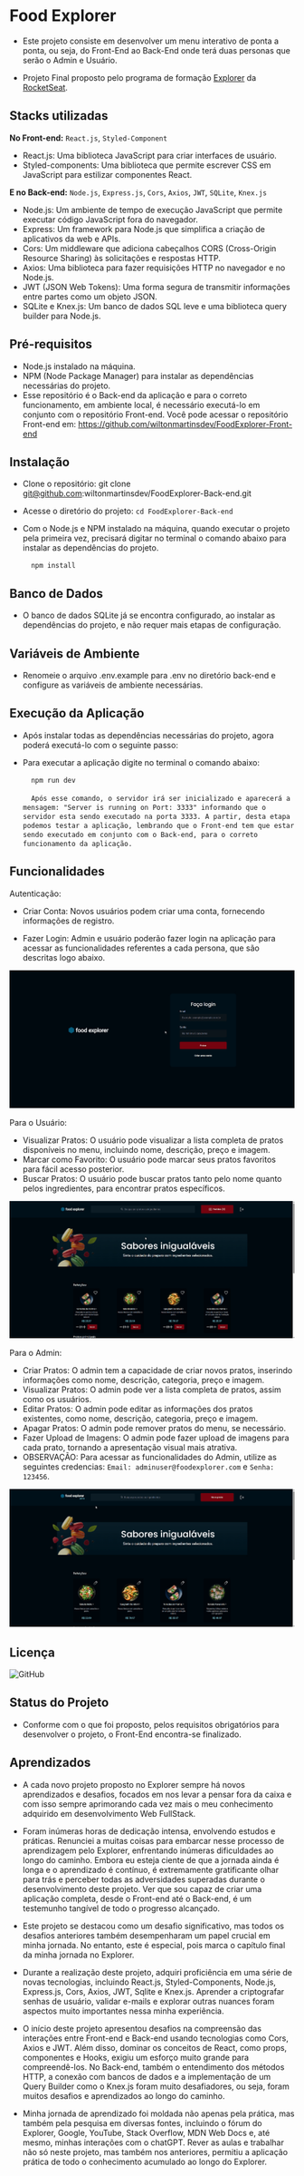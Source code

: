 # Food Explorer

- Este projeto consiste em desenvolver um menu interativo de ponta a ponta, ou seja, do Front-End ao Back-End onde terá duas personas que serão o Admin e Usuário.

- Projeto Final proposto pelo programa de formação [Explorer](https://www.rocketseat.com.br/explorer) da [RocketSeat](https://www.rocketseat.com.br/).


## Stacks utilizadas
  **No Front-end:** `React.js`, `Styled-Component`
  - React.js: Uma biblioteca JavaScript para criar interfaces de usuário.
  - Styled-components: Uma biblioteca que permite escrever CSS em JavaScript para estilizar componentes React.
  
  **E no Back-end:** `Node.js`, `Express.js`, `Cors`, `Axios`, `JWT`, `SQLite`, `Knex.js`
- Node.js: Um ambiente de tempo de execução JavaScript que permite executar código JavaScript fora do navegador.
- Express: Um framework para Node.js que simplifica a criação de aplicativos da web e APIs.
- Cors: Um middleware que adiciona cabeçalhos CORS (Cross-Origin Resource Sharing) às solicitações e respostas HTTP.
- Axios: Uma biblioteca para fazer requisições HTTP no navegador e no Node.js.
- JWT (JSON Web Tokens): Uma forma segura de transmitir informações entre partes como um objeto JSON.
- SQLite e Knex.js: Um banco de dados SQL leve e uma biblioteca query builder para Node.js.


## Pré-requisitos
- Node.js instalado na máquina.
- NPM (Node Package Manager) para instalar as dependências necessárias do projeto.
- Esse repositório é o Back-end da aplicação e para o correto funcionamento, em ambiente local, é necessário executá-lo em conjunto com o repositório Front-end. Você pode acessar o repositório Front-end em: https://github.com/wiltonmartinsdev/FoodExplorer-Front-end

## Instalação
- Clone o repositório: git clone git@github.com:wiltonmartinsdev/FoodExplorer-Back-end.git
- Acesse o diretório do projeto: `cd FoodExplorer-Back-end`
- Com o Node.js e NPM instalado na máquina, quando executar o projeto pela primeira vez, precisará digitar no terminal o comando abaixo para instalar as dependências do projeto.

        npm install


## Banco de Dados
- O banco de dados SQLite já se encontra configurado, ao instalar as dependências do projeto, e não requer mais etapas de configuração.


## Variáveis de Ambiente
- Renomeie o arquivo .env.example para .env no diretório back-end e configure as variáveis de ambiente necessárias.


## Execução da Aplicação
- Após instalar todas as dependências necessárias do projeto, agora poderá executá-lo com o seguinte passo:

- Para executar a aplicação digite no terminal o comando abaixo:

        npm run dev
        
        Após esse comando, o servidor irá ser inicializado e aparecerá a mensagem: "Server is running on Port: 3333" informando que o servidor esta sendo executado na porta 3333. A partir, desta etapa podemos testar a aplicação, lembrando que o Front-end tem que estar sendo executado em conjunto com o Back-end, para o correto funcionamento da aplicação.


## Funcionalidades

Autenticação:

- Criar Conta: Novos usuários podem criar uma conta, fornecendo informações de registro.

- Fazer Login: Admin e usuário poderão fazer login na aplicação para acessar as funcionalidades referentes a cada persona, que são descritas logo abaixo.

<img src="https://github.com/wiltonmartinsdev/FoodExplorer-Front-end/blob/main/src/assets/authenticationRoutes.gif?raw=true" />

Para o Usuário:

- Visualizar Pratos: O usuário pode visualizar a lista completa de pratos disponíveis no menu, incluindo nome, descrição, preço e imagem.
- Marcar como Favorito: O usuário pode marcar seus pratos favoritos para fácil acesso posterior.
- Buscar Pratos: O usuário pode buscar pratos tanto pelo nome quanto pelos ingredientes, para encontrar pratos específicos.

<img src="https://github.com/wiltonmartinsdev/FoodExplorer-Front-end/blob/main/src/assets/userRoutes.gif?raw=true" />

Para o Admin:

- Criar Pratos: O admin tem a capacidade de criar novos pratos, inserindo informações como nome, descrição, categoria, preço e imagem.
- Visualizar Pratos: O admin pode ver a lista completa de pratos, assim como os usuários.
- Editar Pratos: O admin pode editar as informações dos pratos existentes, como nome, descrição, categoria, preço e imagem.
- Apagar Pratos: O admin pode remover pratos do menu, se necessário.
- Fazer Upload de Imagens: O admin pode fazer upload de imagens para cada prato, tornando a apresentação visual mais atrativa.
- OBSERVAÇÃO: Para acessar as funcionalidades do Admin, utilize as seguintes credencias: `Email: adminuser@foodexplorer.com` e `Senha: 123456`.

<img src="https://github.com/wiltonmartinsdev/FoodExplorer-Front-end/blob/main/src/assets/adminRoutes.gif?raw=true" />


## Licença
![GitHub](https://img.shields.io/github/license/wiltonmartinsdev/Movie-Notes)


## Status do Projeto
- Conforme com o que foi proposto, pelos requisitos obrigatórios para desenvolver o projeto, o Front-End encontra-se finalizado.


## Aprendizados
- A cada novo projeto proposto no Explorer sempre há novos aprendizados e desafios, focados em nos levar a pensar fora da caixa e com isso sempre aprimorando cada vez mais o meu conhecimento adquirido em desenvolvimento Web FullStack.

- Foram inúmeras horas de dedicação intensa, envolvendo estudos e práticas. Renunciei a muitas coisas para embarcar nesse processo de aprendizagem pelo Explorer, enfrentando inúmeras dificuldades ao longo do caminho. Embora eu esteja ciente de que a jornada ainda é longa e o aprendizado é contínuo, é extremamente gratificante olhar para trás e perceber todas as adversidades superadas durante o desenvolvimento deste projeto. Ver que sou capaz de criar uma aplicação completa, desde o Front-end até o Back-end, é um testemunho tangível de todo o progresso alcançado.

- Este projeto se destacou como um desafio significativo, mas todos os desafios anteriores também desempenharam um papel crucial em minha jornada. No entanto, este é especial, pois marca o capítulo final da minha jornada no Explorer.

- Durante a realização deste projeto, adquiri proficiência em uma série de novas tecnologias, incluindo React.js, Styled-Components, Node.js, Express.js, Cors, Axios, JWT, Sqlite e Knex.js. Aprender a criptografar senhas de usuário, validar e-mails e explorar outras nuances foram aspectos muito importantes nessa minha experiência.

- O início deste projeto apresentou desafios na compreensão das interações entre Front-end e Back-end usando tecnologias como Cors, Axios e JWT. Além disso, dominar os conceitos de React, como props, componentes e Hooks, exigiu um esforço muito grande para compreendê-los. No Back-end, também o entendimento dos métodos HTTP, a conexão com bancos de dados e a implementação de um Query Builder como o Knex.js foram muito desafiadores, ou seja, foram muitos desafios e aprendizados ao longo do caminho.

- Minha jornada de aprendizado foi moldada não apenas pela prática, mas também pela pesquisa em diversas fontes, incluindo o fórum do Explorer, Google, YouTube, Stack Overflow, MDN Web Docs e, até mesmo, minhas interações com o chatGPT. Rever as aulas e trabalhar não só neste projeto, mas também nos anteriores, permitiu a aplicação prática de todo o conhecimento acumulado ao longo do Explorer.

